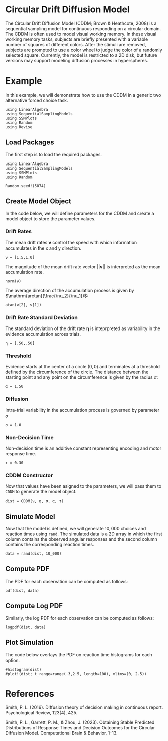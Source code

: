 # Circular Drift Diffusion Model

The Circular Drift Diffusion Model (CDDM; Brown & Heathcote, 2008) is a sequential sampling model for continuous responding on a circular domain. The CDDM is often used to model visual working memory. In these visual working memory tasks, subjects are briefly presented with a variable number of squares of different colors. After the stimuli are removed, subjects are prompted to use a color wheel to judge the color of a randomly selected square. Currently, the model is restricted to a 2D disk, but future versions may support modeling diffusion processes in hyperspheres. 

# Example
In this example, we will demonstrate how to use the CDDM in a generic two alternative forced choice task. 
```@setup CDDM
using LinearAlgebra
using SequentialSamplingModels
using SSMPlots 
using Random
using Revise
```

## Load Packages
The first step is to load the required packages.

```@example CDDM
using LinearAlgebra
using SequentialSamplingModels
using SSMPlots 
using Random

Random.seed!(5874)
```
## Create Model Object
In the code below, we will define parameters for the CDDM and create a model object to store the parameter values. 

### Drift Rates

The mean drift rates $\boldsymbol{\nu}$ control the speed with which information accumulates in the x and y direction.

```@example CDDM
ν = [1.5,1.0]
```
The magnitude of the mean drift rate vector $||\boldsymbol{\nu}||$ is interpreted as the mean accumulation rate.

```@example CDDM
norm(ν)
```
The average direction of the accumulation process is given by $\mathrm{arctan}(\frac{\nu_2}{\nu_1})$:
```@example CDDM
atan(ν[2], ν[1])
```

### Drift Rate Standard Deviation

The standard deviation of the drift rate $\boldsymbol{\eta}$ is inteprpreted as variability in the evidence accumulation across trials. 

```@example CDDM 
η = [.50,.50]
```
### Threshold

Evidence starts at the center of a circle $(0,0)$ and terminates at a threshold defined by the circumference of the circle. The distance between the starting point and any point on the circumference is given by the radius $\alpha$:
```@example CDDM 
α = 1.50
```
### Diffusion

Intra-trial variability in the accumulation process is governed by parameter $\sigma$
```@example CDDM 
σ = 1.0
```

### Non-Decision Time

Non-decision time is an additive constant representing encoding and motor response time. 
```@example CDDM 
τ = 0.30
```
### CDDM Constructor 

Now that values have been asigned to the parameters, we will pass them to `CDDM` to generate the model object.

```@example CDDM 
dist = CDDM(ν, η, σ, α, τ)
```
## Simulate Model

Now that the model is defined, we will generate $10,000$ choices and reaction times using `rand`. 
The simulated data is a 2D array in which the first column contains the observed angular responses and the second column contains the corresponding reaction times.
 ```@example CDDM 
 data = rand(dist, 10_000)
```
## Compute PDF
The PDF for each observation can be computed as follows:
 ```@example CDDM 
pdf(dist, data)
```

## Compute Log PDF
Similarly, the log PDF for each observation can be computed as follows:

 ```@example CDDM 
logpdf(dist, data)
```

## Plot Simulation
The code below overlays the PDF on reaction time histograms for each option.
 ```@example CDDM 
#histogram(dist)
#plot!(dist; t_range=range(.3,2.5, length=100), xlims=(0, 2.5))

```
# References

Smith, P. L. (2016). Diffusion theory of decision making in continuous report. Psychological Review, 123(4), 425.

Smith, P. L., Garrett, P. M., & Zhou, J. (2023). Obtaining Stable Predicted Distributions of Response Times and Decision Outcomes for the Circular Diffusion Model. 
Computational Brain & Behavior, 1-13.